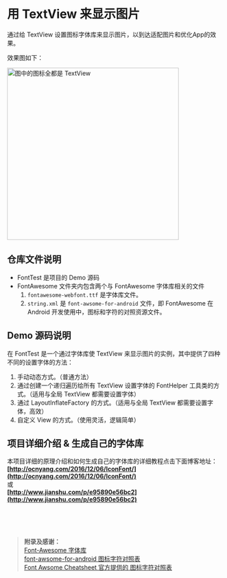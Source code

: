 # 用 TextView 来显示图片

通过给 TextView 设置图标字体库来显示图片，以到达适配图片和优化App的效果。  

效果图如下：  

<img alt="图中的图标全都是 TextView" src="https://cdn.jsdelivr.net/gh/ocnyang/gallery@master/ocnyang/iconfont/iconfont_.png" width="400px"/>   

## 仓库文件说明  

* FontTest 是项目的 Demo 源码  
* FontAwesome 文件夹内包含两个与 FontAwesome 字体库相关的文件
	1. `fontawesome-webfont.ttf` 是字体库文件。  
	2. `string.xml` 是 `font-awsome-for-android` 文件，即 FontAwesome 在 Android 开发使用中，图标和字符的对照资源文件。  

## Demo 源码说明  

在 FontTest 是一个通过字体库使 TextView 来显示图片的实例，其中提供了四种不同的设置字体的方法：  

1. 手动动态方式。（普通方法）  
2. 通过创建一个递归遍历给所有 TextView 设置字体的 FontHelper 工具类的方式。（适用与全局 TextView 都需要设置字体）  
3. 通过 LayoutInflateFactory 的方式。（适用与全局 TextView 都需要设置字体，高效）  
4. 自定义 View 的方式。（使用灵活，逻辑简单）  

## 项目详细介绍 & 生成自己的字体库  

本项目详细的原理介绍和如何生成自己的字体库的详细教程点击下面博客地址：  
**[http://ocnyang.com/2016/12/06/IconFont/](http://ocnyang.com/2016/12/06/IconFont/)**  
或  
**[http://www.jianshu.com/p/e95890e56bc2](http://www.jianshu.com/p/e95890e56bc2)**  

<br>
<br>
<br>

> **附录及感谢：**  
> [Font-Awesome 字体库](https://github.com/FortAwesome/Font-Awesome/)  
> [font-awsome-for-android 图标字符对照表](https://github.com/aasdkl/font-awsome-for-android)  
> [Font Awsome Cheatsheet 官方提供的 图标字符对照表](http://fontawesome.io/cheatsheet/)  
